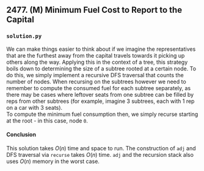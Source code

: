 ## 2477. (M) Minimum Fuel Cost to Report to the Capital

### `solution.py`
We can make things easier to think about if we imagine the representatives that are the furthest away from the capital travels towards it picking up others along the way. Applying this in the context of a tree, this strategy boils down to determining the size of a subtree rooted at a certain node. To do this, we simply implement a recursive DFS traversal that counts the number of nodes. When recursing on the subtrees however we need to remember to compute the consumed fuel for each subtree separately, as there may be cases where leftover seats from one subtree can be filled by reps from other subtrees (for example, imagine 3 subtrees, each with 1 rep on a car with 3 seats).  
To compute the minimum fuel consumption then, we simply recurse starting at the root - in this case, node `0`.

#### Conclusion
This solution takes $O(n)$ time and space to run. The construction of `adj` and DFS traversal via `recurse` takes $O(n)$ time. `adj` and the recursion stack also uses $O(n)$ memory in the worst case.  
  
